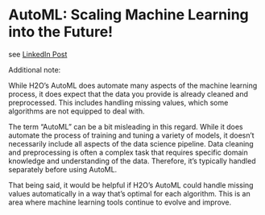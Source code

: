# AutoML: Scaling Machine Learning into the Future!

see [LinkedIn Post](https://www.linkedin.com/posts/simon-hoppermann_machinelearning-automl-ml-activity-7116029202629304320-0eUO)

Additional note:

While H2O’s AutoML does automate many aspects of the machine learning process, it does expect that the data you provide is already cleaned and preprocessed. This includes handling missing values, which some algorithms are not equipped to deal with.

The term “AutoML” can be a bit misleading in this regard. While it does automate the process of training and tuning a variety of models, it doesn’t necessarily include all aspects of the data science pipeline. Data cleaning and preprocessing is often a complex task that requires specific domain knowledge and understanding of the data. Therefore, it’s typically handled separately before using AutoML.

That being said, it would be helpful if H2O’s AutoML could handle missing values automatically in a way that’s optimal for each algorithm. This is an area where machine learning tools continue to evolve and improve.
